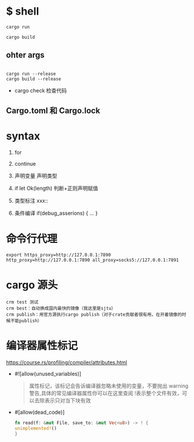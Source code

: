 # $ shell

```shell
cargo run

cargo build
```

## ohter args

```shell

cargo run --release
cargo build --release

```

- cargo check 检查代码

## Cargo.toml 和 Cargo.lock

# syntax

1. for

2. continue

3. 声明变量 声明类型

4. if let Ok(length) 判断+正则声明赋值

5. 类型标注 xxx::<f32>

6. 条件编译 if(debug_asserions) { ... }

# 命令行代理

```shell
export https_proxy=http://127.0.0.1:7890 http_proxy=http://127.0.0.1:7890 all_proxy=socks5://127.0.0.1:7891

```

# cargo 源头

```shell
crm test 测试
crm best：自动换成国内最快的镜像（我这里是sjtu）
crm publish：用官方源执行cargo publish（对于crate贡献者很有用，在开着镜像的时候不能publish）
```

# 编译器属性标记

https://course.rs/profiling/compiler/attributes.html

- #![allow(unused_variables)]

  > 属性标记，该标记会告诉编译器忽略未使用的变量，不要抛出 warning 警告,具体的常见编译器属性你可以在这里查阅
  > !表示整个文件有效，可以去除表示只对当下块有效

- #[allow(dead_code)]
  ```rust
  fn read(f: &mut File, save_to: &mut Vec<u8>) -> ! {
  unimplemented!()
  }
  ```
